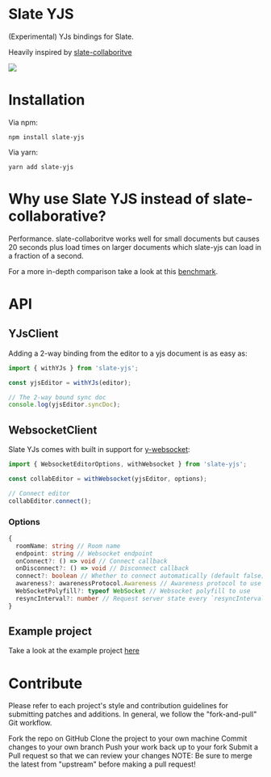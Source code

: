 # Slate YJS

(Experimental) YJs bindings for Slate.

Heavily inspired by [slate-collaboritve](https://github.com/cudr/slate-collaborative)

![](https://media.giphy.com/media/J4IaAYZvJ1MNXz2p4j/giphy.gif)

# Installation

Via npm:

```
npm install slate-yjs
```

Via yarn:

```
yarn add slate-yjs
```

# Why use Slate YJS instead of slate-collaborative?

Performance. slate-collaboritve works well for small documents but causes 20 seconds plus load times on larger documents which slate-yjs can load in a fraction of a second.

For a more in-depth comparison take a look at this [benchmark](https://github.com/dmonad/crdt-benchmarks).

# API

## YJsClient

Adding a 2-way binding from the editor to a yjs document is as easy as:

```js
import { withYJs } from 'slate-yjs';

const yjsEditor = withYJs(editor);

// The 2-way bound sync doc
console.log(yjsEditor.syncDoc);
```

## WebsocketClient

Slate YJs comes with built in support for [y-websocket](https://github.com/yjs/y-websocket):

```js
import { WebsocketEditorOptions, withWebsocket } from 'slate-yjs';

const collabEditor = withWebsocket(yjsEditor, options);

// Connect editor
collabEditor.connect();
```

### Options

```ts
{
  roomName: string // Room name
  endpoint: string // Websocket endpoint
  onConnect?: () => void // Connect callback
  onDisconnect?: () => void // Disconnect callback
  connect?: boolean // Whether to connect automatically (default false)
  awareness?: awarenessProtocol.Awareness // Awareness protocol to use
  WebSocketPolyfill?: typeof WebSocket // Websocket polyfill to use
  resyncInterval?: number // Request server state every `resyncInterval` milliseconds
}
```

## Example project

Take a look at the example project [here](https://github.com/BitPhinix/slate-yjs-example)

# Contribute

Please refer to each project's style and contribution guidelines for submitting patches and additions. In general, we follow the "fork-and-pull" Git workflow.

Fork the repo on GitHub
Clone the project to your own machine
Commit changes to your own branch
Push your work back up to your fork
Submit a Pull request so that we can review your changes
NOTE: Be sure to merge the latest from "upstream" before making a pull request!
